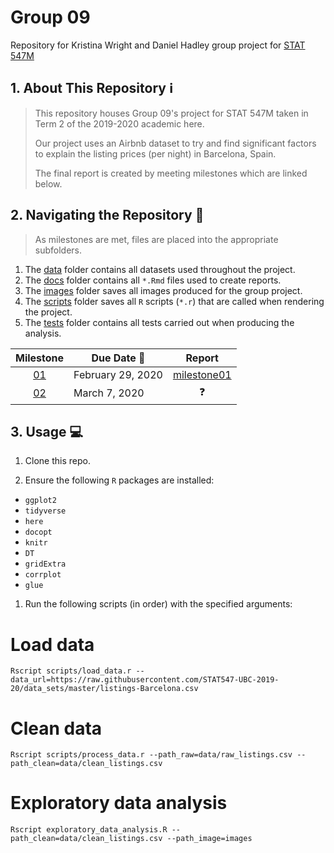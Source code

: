 # Group 09
Repository for Kristina Wright and Daniel Hadley group project for [STAT 547M](https://stat545.stat.ubc.ca/)

## 1. About This Repository :information_source:
> This repository houses Group 09's project for STAT 547M taken in Term 2 of the 2019-2020 academic here.
>
> Our project uses an Airbnb dataset to try and find significant factors to explain the listing prices (per night) in Barcelona, Spain.
>
> The final report is created by meeting milestones which are linked below.

## 2. Navigating the Repository :file_folder:
> As milestones are met, files are placed into the appropriate subfolders. 

1. The [data](https://github.com/STAT547-UBC-2019-20/group_09/tree/master/data) folder contains all datasets used throughout the project.
1. The [docs](https://github.com/STAT547-UBC-2019-20/group_09/tree/master/docs) folder contains all `*.Rmd` files used to create reports.
1. The [images](https://github.com/STAT547-UBC-2019-20/group_09/tree/master/images) folder saves all images produced for the group project.
1. The [scripts](https://github.com/STAT547-UBC-2019-20/group_09/tree/master/scripts) folder saves all `R` scripts (`*.r`) that are called when rendering the project.
1. The [tests](https://github.com/STAT547-UBC-2019-20/group_09/tree/master/tests) folder contains all tests carried out when producing the analysis.

| Milestone | Due Date :date: | Report
| :--: | ---- | :--------------: |
| [01](https://stat545.stat.ubc.ca/evaluation/milestone_01/milestone_01/) | February 29, 2020 | [milestone01](https://stat547-ubc-2019-20.github.io/group_09/docs/milestone01.html) |
| [02](https://stat545.stat.ubc.ca/evaluation/milestone_02/milestone_02/) | March 7, 2020 | :question: |

## 3. Usage :computer:

1. Clone this repo.

1. Ensure the following `R` packages are installed:

  - `ggplot2`
  - `tidyverse`
  - `here`
  - `docopt`
  - `knitr`
  - `DT`
  - `gridExtra`
  - `corrplot`
  - `glue`
  
1. Run the following scripts (in order) with the specified arguments:

  # Load data
  `Rscript scripts/load_data.r --data_url=https://raw.githubusercontent.com/STAT547-UBC-2019-20/data_sets/master/listings-Barcelona.csv`
  
  # Clean data
  `Rscript scripts/process_data.r --path_raw=data/raw_listings.csv --path_clean=data/clean_listings.csv`
  
  # Exploratory data analysis
  `Rscript exploratory_data_analysis.R --path_clean=data/clean_listings.csv --path_image=images`